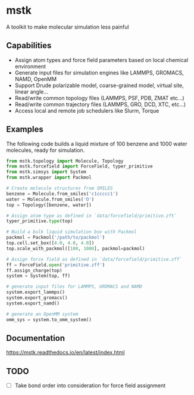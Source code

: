 # mstk

A toolkit to make molecular simulation less painful

## Capabilities

* Assign atom types and force field parameters based on local chemical environment
* Generate input files for simulation engines like LAMMPS, GROMACS, NAMD, OpenMM
* Support Drude polarizable model, coarse-grained model, virtual site, linear angle...
* Read/write common topology files (LAMMPS, PSF, PDB, ZMAT etc...)
* Read/write common trajectory files (LAMMPS, GRO, DCD, XTC, etc...)
* Access local and remote job schedulers like Slurm, Torque

## Examples

The following code builds a liquid mixture of 100 benzene and 1000 water molecules, ready for simulation.

```python
from mstk.topology import Molecule, Topology
from mstk.forcefield import ForceField, typer_primitive
from mstk.simsys import System
from mstk.wrapper import Packmol

# Create molecule structures from SMILES
benzene = Molecule.from_smiles('c1ccccc1')
water = Molecule.from_smiles('O')
top = Topology([benzene, water])

# Assign atom type as defined in `data/forcefield/primitive.zft`
typer_primitive.type(top)

# Build a bulk liquid simulation box with Packmol
packmol = Packmol('/path/to/packmol')
top.cell.set_box([4.0, 4.0, 4.0])
top.scale_with_packmol([100, 1000], packmol=packmol)

# Assign force field as defined in `data/forcefield/primitive.zff`
ff = ForceField.open('primitive.zff')
ff.assign_charge(top)
system = System(top, ff)

# generate input files for LAMMPS, GROMACS and NAMD
system.export_lammps()
system.export_gromacs()
system.export_namd()

# generate an OpenMM system
omm_sys = system.to_omm_system()
```

## Documentation

https://mstk.readthedocs.io/en/latest/index.html

## TODO

- [ ] Take bond order into consideration for force field assignment
